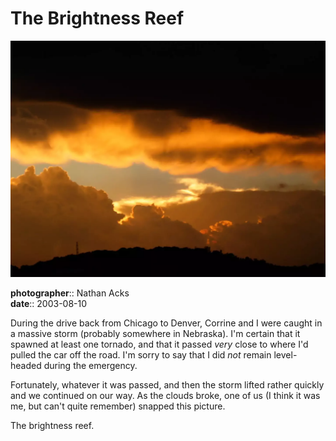 # The Brightness Reef

![An orange sunset sandwiched between dark storm clouds and the silhouette of a nearby hill](assets/2003-08-10-the-brightness-reef.webp)

**photographer**:: Nathan Acks  
**date**:: 2003-08-10

During the drive back from Chicago to Denver, Corrine and I were caught in a massive storm (probably somewhere in Nebraska). I'm certain that it spawned at least one tornado, and that it passed *very* close to where I'd pulled the car off the road. I'm sorry to say that I did *not* remain level-headed during the emergency.

Fortunately, whatever it was passed, and then the storm lifted rather quickly and we continued on our way. As the clouds broke, one of us (I think it was me, but can't quite remember) snapped this picture.

The brightness reef.
